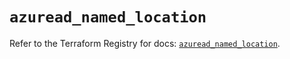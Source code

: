 # `azuread_named_location`

Refer to the Terraform Registry for docs: [`azuread_named_location`](https://registry.terraform.io/providers/hashicorp/azuread/2.47.0/docs/resources/named_location).
